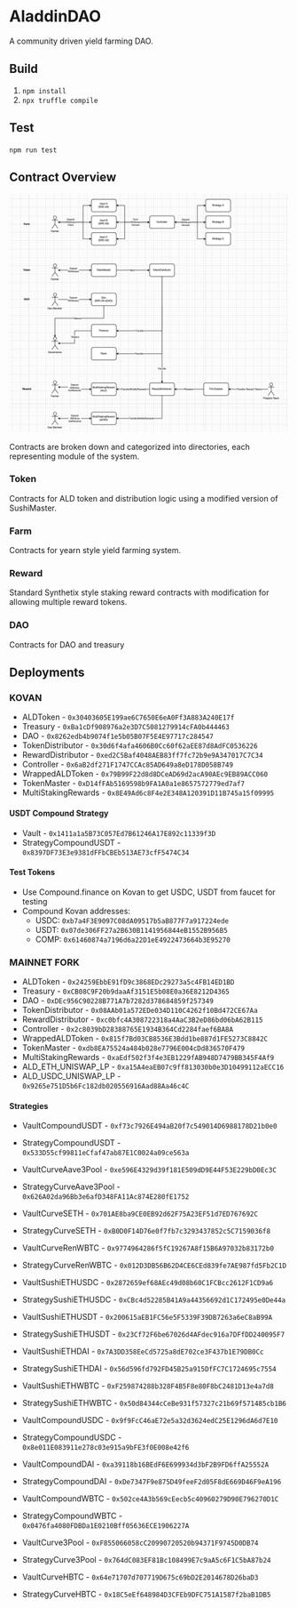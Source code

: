# AladdinDAO
A community driven yield farming DAO.

## Build

1. `npm install`
2. `npx truffle compile`

## Test
`npm run test`

## Contract Overview

![Overview](/diagram.png)

Contracts are broken down and categorized into directories, each representing module of the system.

### Token
Contracts for ALD token and distribution logic using a modified version of SushiMaster.

### Farm
Contracts for yearn style yield farming system.

### Reward
Standard Synthetix style staking reward contracts with modification for allowing multiple reward tokens.

### DAO
Contracts for DAO and treasury

## Deployments

### KOVAN
 - ALDToken - `0x30403605E199ae6C7650E6eA0Ff3A883A240E17f`
 - Treasury - `0xBa1cDf908976a2e3D7C5081279914cFA0b444463`
 - DAO - `0x8262edb4b9074f1e5b05B07F5E4E97717c284547`
 - TokenDistributor - `0x30d6f4afa4606B0Cc60f62aEE87d8AdFC0536226`
 - RewardDistributor - `0xed2C5Baf4048AEB83ff7fc72b9e9A347017C7C34`
 - Controller - `0x6aB2df271F1747CCAc85AD649a8eD178D058B749`
 - WrappedALDToken - `0x79B99F22d8d8DCeAD69d2acA90AEc9EB89ACC060`
 - TokenMaster - `0xD14fFAb5169598b9FA1A0a1e8657572779ed7af7`
 - MultiStakingRewards - `0x8E49Ad6c8F4e2E348A120391D11B745a15f09995`

#### USDT Compound Strategy
- Vault - `0x1411a1a5B73C057Ed7B61246A17E892c11339f3D`
- StrategyCompoundUSDT - `0x8397DF73E3e9381dFFbCBEb513AE73cfF5474C34`

#### Test Tokens
- Use Compound.finance on Kovan to get USDC, USDT from faucet for testing
- Compound Kovan addresses:
  - USDC: `0xb7a4F3E9097C08dA09517b5aB877F7a917224ede`
  - USDT: `0x07de306FF27a2B630B1141956844eB1552B956B5`
  - COMP: `0x61460874a7196d6a22D1eE4922473664b3E95270`


### MAINNET FORK
 - ALDToken - `0x24259EbbE91fD9c3868EDc29273a5c4FB14ED1BD`
 - Treasury - `0xCB08C9F20b9daaAf3151E5b08E0a36E8212D4365`
 - DAO - `0xDEc956C90228B771A7b7282d378684859f257349`
 - TokenDistributor - `0x08AAb01a572EDe034D110C4262f10Bd472CE67Aa`
 - RewardDistributor - `0xc0bfc4A308722318a4AaC3B2eD86bd06bA62B115`
 - Controller - `0x2c8039bD28388765E1934B364Cd2284faef6BA8A`
 - WrappedALDToken - `0x815f7Bd03CB8536E3Bdd1be887d1FE5273C8842C`
 - TokenMaster - `0xdb8EA75524a484b028e7796E004cDd836570F479`
 - MultiStakingRewards - `0xaEdf502f3f4e3EB1229fAB948D7479BB345F4Af9`
 - ALD_ETH_UNISWAP_LP - `0xa15A4eaEB07c9ff813030b0e3D10499112aECC16`
 - ALD_USDC_UNISWAP_LP - `0x9265e751D5b6Fc182db020556916Aad88Aa46c4C`

#### Strategies
- VaultCompoundUSDT - `0xf73c7926E494aB20f7c549014D6988178D21b0e0`
- StrategyCompoundUSDT - `0x533D55cf99811eCfaf47ab87E1C0024a09ce563a`

- VaultCurveAave3Pool - `0xe596E4329d39f181E509dD9E44F53E229bD0Ec3C`
- StrategyCurveAave3Pool - `0x626A02da96Bb3e6afD348FA11Ac874E280fE1752`

- VaultCurveSETH - `0x701AE8ba9CE0EB92d62F75A23EF51d7ED767692C`
- StrategyCurveSETH - `0xB0D0F14D76e0f7fb7c3293437852c5C7159036f8`

- VaultCurveRenWBTC - `0x9774964286f5fC19267A8f15B6A97032b83172b0`
- StrategyCurveRenWBTC - `0x012D3DB56B62D4CE6CEd839fe7AE987fd5Fb2C1D`

- VaultSushiETHUSDC - `0x2872659ef68AEc49d08b60C1FCBcc2612F1CD9a6`
- StrategySushiETHUSDC - `0xCBc4d52285B41A9a44356692d1C172495e0De44a`

- VaultSushiETHUSDT - `0x200615aEB1FC56e5F5339F39DB7263a6eC8aB99A`
- StrategySushiETHUSDT - `0x23Cf72F6be67026d4AFdec916a7DFfDD240095F7`

- VaultSushiETHDAI - `0x7A3DD358EeCd5725a8dE702ce3F437b1E79DB0Cc`
- StrategySushiETHDAI - `0x56d596fd792FD45B25a915DfFC7C1724695c7554`

- VaultSushiETHWBTC - `0xF259874288b328F4B5F8e80F8bC2481D13e4a7d8`
- StrategySushiETHWBTC - `0x50d84344cCeBe931f57327c21b69f571485cb1B6`

- VaultCompoundUSDC - `0x9f9FcC46aE72e5a32d3624edC25E1296dA6d7E10`
- StrategyCompoundUSDC - `0x8e011E083911e278c03e915a9bFE3f0E008e42f6`

- VaultCompoundDAI - `0xa39118b16BEdF6E699934d3bF2B9FD6ffA25552A`
- StrategyCompoundDAI - `0xDe7347F9e875D49feeF2d05F8dE669D46F9eA196`

- VaultCompoundWBTC - `0x502ce4A3b569cEecb5c40960279D90E796270D1C`
- StrategyCompoundWBTC - `0x0476fa4080FDBDa1E0210Bff05636ECE1906227A`

- VaultCurve3Pool - `0xF855066058cC20990720520b94371F9745D0DB74`
- StrategyCurve3Pool - `0x764dC083EF81Bc108499E7c9aA5c6F1C5bA87b24`

- VaultCurveHBTC - `0x64e71707d707719D675c69bD2E2014678D26baD3`
- StrategyCurveHBTC - `0x18C5eEf648984D3CFEb9DFC751A1587f2baB1DB5`
